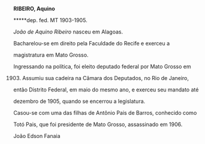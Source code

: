 **RIBEIRO, Aquino**



**\***dep. fed. MT 1903-1905.



*João de Aquino Ribeiro* nasceu em Alagoas.



Bacharelou-se em direito pela Faculdade do Recife e exerceu a

magistratura em Mato Grosso.



Ingressando na política, foi eleito deputado federal por Mato Grosso em

1903. Assumiu sua cadeira na Câmara dos Deputados, no Rio de Janeiro,

então Distrito Federal, em maio do mesmo ano, e exerceu seu mandato até

dezembro de 1905, quando se encerrou a legislatura.



Casou-se com uma das filhas de Antônio Pais de Barros, conhecido como

Totó Pais, que foi presidente de Mato Grosso, assassinado em 1906.



João Edson Fanaia



